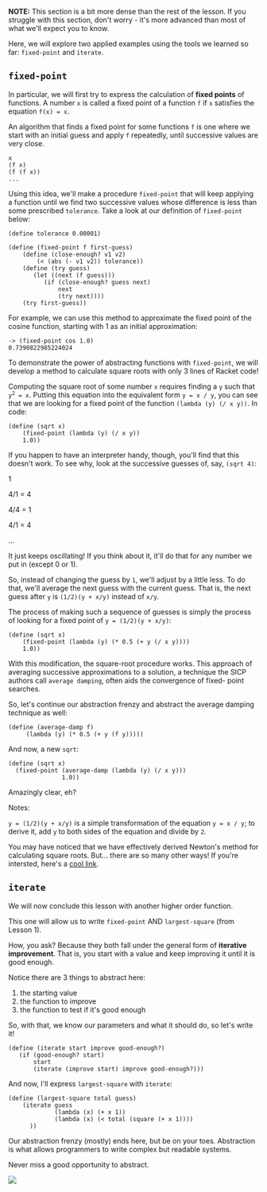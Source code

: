 **NOTE:** This section is a bit more dense than the rest of the lesson. If you struggle with this section, don't worry - it's more advanced than most of what we'll expect you to know.

Here, we will explore two applied examples using the tools we learned so
far: `fixed-point` and `iterate`.

## `fixed-point`

In particular, we will first try to express the calculation of **fixed points**
of functions. A number `x` is called a fixed point of a function `f` if `x`
satisfies the equation `f(x) = x`.

An algorithm that finds a fixed point for some functions `f` is one where we start with an initial guess and apply `f` repeatedly, until successive values are very close.

    
    x  
    (f x)  
    (f (f x))  
    ...

Using this idea, we'll make a procedure `fixed-point` that will keep applying a
function until we find two successive values whose difference is less than
some prescribed `tolerance`. Take a look at our definition of `fixed-point` below:


    (define tolerance 0.00001)
    
    (define (fixed-point f first-guess)
        (define (close-enough? v1 v2)
            (< (abs (- v1 v2)) tolerance))
        (define (try guess)
           (let ((next (f guess)))
              (if (close-enough? guess next)
                  next
                  (try next))))
        (try first-guess))

For example, we can use this method to approximate the fixed point of the
cosine function, starting with 1 as an initial approximation:

    -> (fixed-point cos 1.0)
    0.7390822985224024

To demonstrate the power of abstracting functions with `fixed-point`, we will
develop a method to calculate square roots with only 3 lines of Racket code!

Computing the square root of some number `x` requires finding a `y` such that
<code>y<sup>2</sup> = x</code>. Putting this equation into the equivalent form `y = x / y`, you can see that we are looking for a fixed point of the function `(lambda (y) (/ x y))`. In code:


    (define (sqrt x)
        (fixed-point (lambda (y) (/ x y))
        1.0))

If you happen to have an interpreter handy, though, you'll find that this
doesn't work. To see why, look at the successive guesses of, say, `(sqrt 4)`:

1

4/1 = 4

4/4 = 1

4/1 = 4

...

It just keeps oscillating! If you think about it, it'll do that for any
number we put in (except 0 or 1).

So, instead of changing the guess by `1`, we'll adjust by a little less. To
do that, we'll average the next guess with the current guess. That is, the
next guess after `y` is `(1/2)(y + x/y)` instead of `x/y`.

The process of making such a sequence of guesses is simply the process of
looking for a fixed point of `y = (1/2)(y + x/y)`:


    (define (sqrt x)
        (fixed-point (lambda (y) (* 0.5 (+ y (/ x y))))
        1.0))

With this modification, the square-root procedure works.  This approach of
averaging successive approximations to a solution, a technique the SICP
authors call `average damping`, often aids the convergence of fixed-
point searches.

So, let's continue our abstraction frenzy and abstract the average damping
technique as well:

    
    (define (average-damp f)  
         (lambda (y) (* 0.5 (+ y (f y)))))

And now, a new `sqrt`:

    
    (define (sqrt x)  
      (fixed-point (average-damp (lambda (y) (/ x y)))  
                   1.0))

Amazingly clear, eh?

Notes:

`y = (1/2)(y + x/y)` is a simple transformation of the equation `y =
x / y`; to derive it, add `y` to both sides of the equation and divide by `2`.

You may have noticed that we have effectively derived Newton's method for
calculating square roots. But... there are so many other ways! If you're
intersted, here's a [cool link](http://en.wikipedia.org/wiki/Methods_of_computing_square_roots).

## `iterate`

We will now conclude this lesson with another higher order function.

This one will allow us to write `fixed-point` AND `largest-square` (from Lesson 1).

How, you ask? Because they both fall under the general form of **iterative
improvement**. That is, you start with a value and keep improving it until it
is good enough.

Notice there are 3 things to abstract here:

  1. the starting value
  2. the function to improve
  3. the function to test if it's good enough

So, with that, we know our parameters and what it should do, so let's write
it!

    
    (define (iterate start improve good-enough?)  
       (if (good-enough? start)  
           start  
           (iterate (improve start) improve good-enough?)))

And now, I'll express `largest-square` with `iterate`:

    
    (define (largest-square total guess)  
        (iterate guess   
                 (lambda (x) (+ x 1))  
                 (lambda (x) (< total (square (+ x 1))))  
          ))

Our abstraction frenzy (mostly) ends here, but be on your toes. Abstraction is
what allows programmers to write complex but readable systems.

Never miss a good opportunity to abstract.

![](https://dl.dropboxusercontent.com/u/16963685/cs61as-edx/abstract_on.png)

